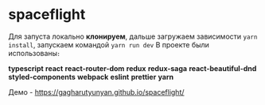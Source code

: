 # spaceflight

Для запуста локально **клонируем**, дальше загружаем зависимости `yarn install`, запускаем командой `yarn run dev`
В проекте были использованы։

**typescript**
**react**
**react-router-dom**
**redux**
**redux-saga**
**react-beautiful-dnd**
**styled-components**
**webpack**
**eslint**
**prettier**
**yarn**

Демо - https://gagharutyunyan.github.io/spaceflight/
